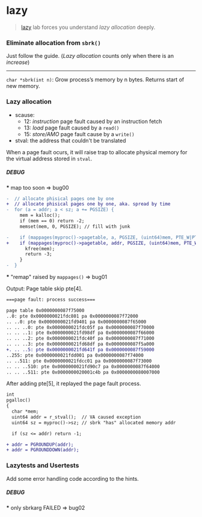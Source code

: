 # lazy

> [lazy](https://pdos.csail.mit.edu/6.S081/2020/labs/lazy.html) lab forces you
> understand *lazy allocation* deeply.

### Eliminate allocation from `sbrk()`

Just follow the guide. (*Lazy allocation* counts only when there is an *increase*)

---

`char *sbrk(int n)`: Grow process’s memory by n bytes. Returns start of new memory.

### Lazy allocation

* scause:
  * 12: *instruction* page fault caused by an instruction fetch
  * 13: *load* page fault caused by a `read()`
  * 15: *store/AMO* page fault cause by a `write()`
* stval: the address that couldn't be translated

When a page fault ocurs, it will raise trap to allocate physical memory for the
virtual address stored in `stval`.

##### DEBUG

<b>*</b> map too soon => bug00

```diff
-  // allocate phisical pages one by one
+  // allocate phisical pages one by one, aka. spread by time
-  for (a = addr; a < sz; a += PGSIZE) {
     mem = kalloc();
     if (mem == 0) return -2;
     memset(mem, 0, PGSIZE); // fill with junk

-    if (mappages(myproc()->pagetable, a, PGSIZE, (uint64)mem, PTE_W|PTE_X|PTE_R|PTE_U) != 0) {
+    if (mappages(myproc()->pagetable, addr, PGSIZE, (uint64)mem, PTE_W|PTE_X|PTE_R|PTE_U) != 0) {
       kfree(mem);
       return -3;
     }
-  }
```

<b>*</b> "remap" raised by `mappages()` => bug01

Output: Page table skip pte[4].
```diff
===page fault: process success===

page table 0x0000000087f75000
..0: pte 0x0000000021fdc801 pa 0x0000000087f72000
.. ..0: pte 0x0000000021fd9401 pa 0x0000000087f65000
.. .. ..0: pte 0x0000000021fdc05f pa 0x0000000087f70000
.. .. ..1: pte 0x0000000021fd98df pa 0x0000000087f66000
.. .. ..2: pte 0x0000000021fdc40f pa 0x0000000087f71000
.. .. ..3: pte 0x0000000021fd68df pa 0x0000000087f5a000
+. .. ..5: pte 0x0000000021fd641f pa 0x0000000087f59000
..255: pte 0x0000000021fdd001 pa 0x0000000087f74000
.. ..511: pte 0x0000000021fdcc01 pa 0x0000000087f73000
.. .. ..510: pte 0x0000000021fd90c7 pa 0x0000000087f64000
.. .. ..511: pte 0x0000000020001c4b pa 0x0000000080007000
```

After adding pte[5], it replayed the page fault process.

```diff
int
pgalloc()
{
  char *mem;
  uint64 addr = r_stval();  // VA caused exception
  uint64 sz = myproc()->sz; // sbrk "has" allocated memory addr

  if (sz <= addr) return -1;

+ addr = PGROUNDUP(addr);
+ addr = PGROUNDDOWN(addr);
```

### Lazytests and Usertests

Add some error handling code according to the hints.

##### DEBUG

<b>*</b> only sbrkarg FAILED => bug02
